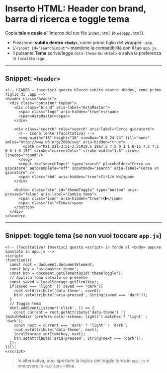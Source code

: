 # Inserto HTML: Header con brand, barra di ricerca e toggle tema

Copia **tale e quale** all'interno del tuo file `index.html` (o `webapp.html`).

- Posizione: **subito dentro `<body>`**, come primo figlio del wrapper `.app`.
- L'`<input id="searchInput">` mantiene la compatibilità con il tuo `app.js`.
- Il pulsante **Tema** scrive/legge `data-theme` su `<html>` e salva la preferenza in `localStorage`.

---

## Snippet: `<header>`

```
<!-- HEADER — inserisci questo blocco subito dentro <body>, come primo figlio di .app -->
<header class="header">
  <div class="container topbar">
    <div class="brand" aria-label="AstaMaster">
      <span class="logo" aria-hidden="true"></span>
      <span>AstaMaster</span>
    </div>

    <div class="search" role="search" aria-label="Cerca giocatore">
      <!-- Icona lente (facoltativa) -->
      <svg width="18" height="18" viewBox="0 0 24 24" fill="none" xmlns="http://www.w3.org/2000/svg" aria-hidden="true">
        <path d="M21 21l-3.51-3.51M10.5 18a7.5 7.5 0 1 1 0-15 7.5 7.5 0 0 1 0 15Z" stroke="currentColor" stroke-width="1.6" stroke-linecap="round"/>
      </svg>
      <input id="searchInput" type="search" placeholder="Cerca un giocatore" autocomplete="off" inputmode="search" aria-label="Cerca un giocatore" />
      <span class="kbd" aria-hidden="true">Ctrl/⌘ K</span>
    </div>

    <button class="btn" id="themeToggle" type="button" aria-pressed="false" aria-label="Cambia tema">
      <span class="icon" aria-hidden="true">🌗</span>
      <span class="txt">Tema</span>
    </button>
  </div>
</header>

```

---

## Snippet: toggle tema (se non vuoi toccare `app.js`)

```
<!-- (Facoltativo) Inserisci questo <script> in fondo al <body> oppure spostalo in app.js -->
<script>
(function(){
  const root = document.documentElement;
  const key = 'astamaster-theme';
  const btn = document.getElementById('themeToggle');
  // Applica tema salvato se presente
  const saved = localStorage.getItem(key);
  if(saved === 'light' || saved === 'dark'){
    root.setAttribute('data-theme', saved);
    btn?.setAttribute('aria-pressed', String(saved === 'dark'));
  }
  // Toggle tema
  btn?.addEventListener('click', () => {
    const current = root.getAttribute('data-theme') || (matchMedia('(prefers-color-scheme: light)').matches ? 'light' : 'dark');
    const next = current === 'dark' ? 'light' : 'dark';
    root.setAttribute('data-theme', next);
    localStorage.setItem(key, next);
    btn.setAttribute('aria-pressed', String(next === 'dark'));
  });
})();
</script>

```

> In alternativa, puoi spostare la logica del toggle tema in `app.js` e rimuovere lo `<script>` inline.
